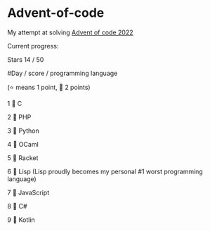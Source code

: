 # Advent-of-code

My attempt at solving [Advent of code 2022](https://adventofcode.com/2022)

Current progress:

Stars 14 / 50

#Day / score / programming language

(:star: means 1 point, :star2: 2 points)

1 :star2: C

2 :star2: PHP

3 :star2: Python

4 :star2: OCaml

5 :star2: Racket

6 :star2: Lisp (Lisp proudly becomes my personal #1 worst programming language)

7 :star2: JavaScript

8 :star2: C#

9 :star2: Kotlin 
